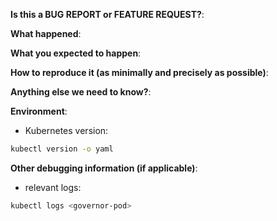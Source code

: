 **Is this a BUG REPORT or FEATURE REQUEST?**:

**What happened**:

**What you expected to happen**:

**How to reproduce it (as minimally and precisely as possible)**:

**Anything else we need to know?**:

**Environment**:

- Kubernetes version:

```bash
kubectl version -o yaml
```

**Other debugging information (if applicable)**:

- relevant logs:

```bash
kubectl logs <governor-pod>
```
